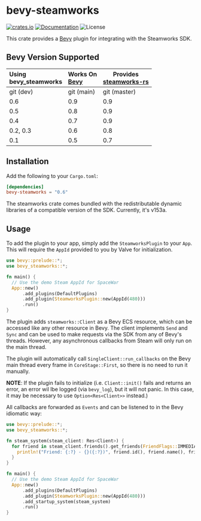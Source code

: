 # bevy-steamworks

[![crates.io](https://img.shields.io/crates/v/bevy-steamworks.svg)](https://crates.io/crates/bevy-steamworks)
[![Documentation](https://docs.rs/bevy-steamworks/badge.svg)](https://docs.rs/bevy-steamworks)
![License](https://img.shields.io/crates/l/bevy-steamworks.svg)

This crate provides a [Bevy](https://bevyengine.org/) plugin for integrating with
the Steamworks SDK.

## Bevy Version Supported

| Using<br/>bevy\_steamworks | Works On<br/>[Bevy] | Provides<br/>[steamworks-rs] |
|:---------------------------|:--------------------|------------------------------|
| git (dev)                  | git (main)          | git (master)                 |
| 0.6                        | 0.9                 | 0.9                          |
| 0.5                        | 0.8                 | 0.9                          |
| 0.4                        | 0.7                 | 0.9                          |
| 0.2, 0.3                   | 0.6                 | 0.8                          |
| 0.1                        | 0.5                 | 0.7                          |

[Bevy]:https://github.com/bevyengine/bevy
[steamworks-rs]:https://github.com/Noxime/steamworks-rs

## Installation

Add the following to your `Cargo.toml`:

```toml
[dependencies]
bevy-steamworks = "0.6"
```

The steamworks crate comes bundled with the redistributable dynamic libraries
of a compatible version of the SDK. Currently, it's v153a.

## Usage

To add the plugin to your app, simply add the `SteamworksPlugin` to your
`App`. This will require the `AppId` provided to you by Valve for initialization.

```rust no_run
use bevy::prelude::*;
use bevy_steamworks::*;

fn main() {
  // Use the demo Steam AppId for SpaceWar
  App::new()
      .add_plugins(DefaultPlugins)
      .add_plugin(SteamworksPlugin::new(AppId(480)))
      .run()
}
```

The plugin adds `steamworks::Client` as a Bevy ECS resource, which can be
accessed like any other resource in Bevy. The client implements `Send` and `Sync`
and can be used to make requests via the SDK from any of Bevy's threads. However,
any asynchronous callbacks from Steam will only run on the main thread.

The plugin will automatically call `SingleClient::run_callbacks` on the Bevy
main thread every frame in `CoreStage::First`, so there is no need to run it
manually.

**NOTE**: If the plugin fails to initialize (i.e. `Client::init()` fails and
returns an error, an error wil lbe logged (via `bevy_log`), but it will not
panic. In this case, it may be necessary to use `Option<Res<Client>>` instead.)

All callbacks are forwarded as `Events` and can be listened to in the
Bevy idiomatic way:

```rust no_run
use bevy::prelude::*;
use bevy_steamworks::*;

fn steam_system(steam_client: Res<Client>) {
  for friend in steam_client.friends().get_friends(FriendFlags::IMMEDIATE) {
    println!("Friend: {:?} - {}({:?})", friend.id(), friend.name(), friend.state());
  }
}

fn main() {
  // Use the demo Steam AppId for SpaceWar
  App::new()
      .add_plugins(DefaultPlugins)
      .add_plugin(SteamworksPlugin::new(AppId(480)))
      .add_startup_system(steam_system)
      .run()
}
```